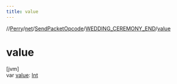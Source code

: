 ```yaml
---
title: value
---
```

//[Perry](../../../../index.html)/[net](../../index.html)/[SendPacketOpcode](../index.html)/[WEDDING_CEREMONY_END](index.html)/[value](value.html)



# value



[jvm]\
var [value](value.html): [Int](https://kotlinlang.org/api/latest/jvm/stdlib/kotlin/-int/index.html)




